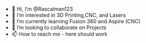 - 👋 Hi, I’m @Rascalman123
- 👀 I’m interested in 3D Printing,CNC, and Lasers
- 🌱 I’m currently learning Fusion 360 and Aspire (CNC)
- 💞️ I’m looking to collaborate on Projects
- 📫 How to reach me - here should work

<!---
Rascalman123/Rascalman123 is a ✨ special ✨ repository because its `README.md` (this file) appears on your GitHub profile.
You can click the Preview link to take a look at your changes.
--->

